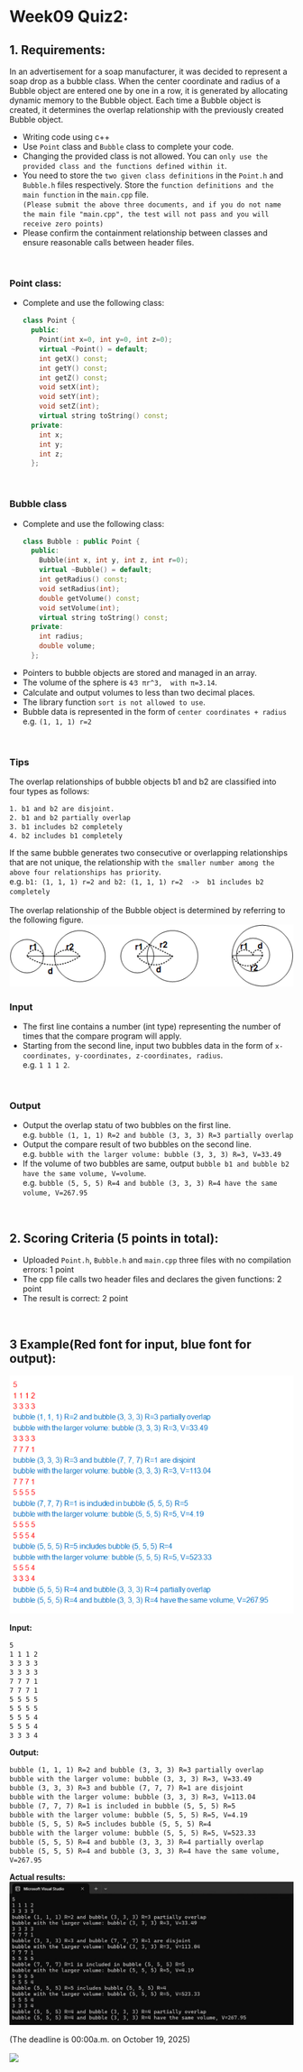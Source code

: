 # Week09 Quiz2:

## 1. Requirements:

In an advertisement for a soap manufacturer, it was decided to represent a soap drop as a bubble class. When the center coordinate and radius of a Bubble object are entered one by one in a row, it is generated by allocating dynamic memory to the Bubble object. Each time a Bubble object is created, it determines the overlap relationship with the previously created Bubble object.

- Writing code using c++
- Use `Point` class and `Bubble` class to complete your code. 
- Changing the provided class is not allowed. You can `only use the provided class and the functions defined within it`.
- You need to store the `two given class definitions` in the `Point.h` and `Bubble.h` files respectively. Store the `function definitions and the main function` in the `main.cpp` file.   
  `(Please submit the above three documents, and if you do not name the main file "main.cpp", the test will not pass and you will receive zero points)`
- Please confirm the containment relationship between classes and ensure reasonable calls between header files.

<br/>
                  
### Point class:
- Complete and use the following class:
  ```C++
  class Point {
	public:
	  Point(int x=0, int y=0, int z=0);  
	  virtual ~Point() = default;
	  int getX() const; 
	  int getY() const; 
	  int getZ() const;
	  void setX(int); 
	  void setY(int); 
	  void setZ(int);
	  virtual string toString() const;
	private:
	  int x; 
	  int y; 
	  int z;
	};

  ```
<br/>

### Bubble class
- Complete and use the following class:
  ```C++
  class Bubble : public Point {
	public:
	  Bubble(int x, int y, int z, int r=0);  
	  virtual ~Bubble() = default;
	  int getRadius() const;
	  void setRadius(int); 
	  double getVolume() const;
	  void setVolume(int);
	  virtual string toString() const;
	private:
	  int radius;
	  double volume;
	};

  ```
- Pointers to bubble objects are stored and managed in an array.
- The volume of the sphere is `4⁄3 πr^3,  with π=3.14`.
- Calculate and output volumes to less than two decimal places.
- The library function `sort is not allowed to use`.
- Bubble data is represented in the form of `center coordinates + radius`
  e.g. `(1, 1, 1) r=2`
<br/>

### Tips
The overlap relationships of bubble objects b1 and b2 are classified into four types as follows:  
```
1. b1 and b2 are disjoint.
2. b1 and b2 partially overlap
3. b1 includes b2 completely
4. b2 includes b1 completely
```  
If the same bubble generates two consecutive or overlapping relationships that are not unique, the relationship with `the smaller number among the above four relationships has priority`.  
e.g. `b1: (1, 1, 1) r=2 and b2: (1, 1, 1) r=2  ->  b1 includes b2 completely`  
<br/>
The overlap relationship of the Bubble object is determined by referring to the following figure.  
![image](https://github.com/chyh001228/images/blob/main/w7q2_t.png)  

### Input
- The first line contains a number (int type) representing the number of times that the compare program will apply.
- Starting from the second line, input two bubbles data in the form of `x-coordinates, y-coordinates, z-coordinates, radius`.  
  e.g. `1 1 1 2`. 

<br/>

### Output  

- Output the overlap statu of two bubbles on the first line.  
  e.g. `bubble (1, 1, 1) R=2 and bubble (3, 3, 3) R=3 partially overlap`
- Output the compare result of two bubbles on the second line.  
  e.g. `bubble with the larger volume: bubble (3, 3, 3) R=3, V=33.49`
- If the volume of two bubbles are same, output `bubble b1 and bubble b2 have the same volume, V=volume`.  
  e.g. `bubble (5, 5, 5) R=4 and bubble (3, 3, 3) R=4 have the same volume, V=267.95`

<br/>

## 2. Scoring Criteria (5 points in total):

- Uploaded `Point.h`, `Bubble.h` and `main.cpp` three files with no compilation errors: 1 point
- The cpp file calls two header files and declares the given functions: 2 point
- The result is correct: 2 point

<br/>

## 3 Example(Red font for input, blue font for output):
![image](https://github.com/chyh001228/images/blob/main/w7q2.png)

**Input:**

```
5
1 1 1 2
3 3 3 3
3 3 3 3
7 7 7 1
7 7 7 1
5 5 5 5
5 5 5 5
5 5 5 4
5 5 5 4
3 3 3 4
```

**Output:**

```
bubble (1, 1, 1) R=2 and bubble (3, 3, 3) R=3 partially overlap
bubble with the larger volume: bubble (3, 3, 3) R=3, V=33.49
bubble (3, 3, 3) R=3 and bubble (7, 7, 7) R=1 are disjoint
bubble with the larger volume: bubble (3, 3, 3) R=3, V=113.04
bubble (7, 7, 7) R=1 is included in bubble (5, 5, 5) R=5
bubble with the larger volume: bubble (5, 5, 5) R=5, V=4.19
bubble (5, 5, 5) R=5 includes bubble (5, 5, 5) R=4
bubble with the larger volume: bubble (5, 5, 5) R=5, V=523.33
bubble (5, 5, 5) R=4 and bubble (3, 3, 3) R=4 partially overlap
bubble (5, 5, 5) R=4 and bubble (3, 3, 3) R=4 have the same volume, V=267.95
```

**Actual results:**  
![image](https://github.com/chyh001228/images/blob/main/w7q2_c.png)  

(The deadline is 00:00a.m. on October 19, 2025)

<img src="https://cdn.imweb.me/upload/S201906178853c3e170808/c5d876d707352.jpg" width=30% align=center />

